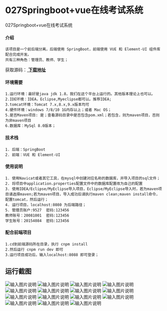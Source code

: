 # 027Springboot+vue在线考试系统
027Springboot+vue在线考试系统


#### 介绍
```
该项目是一个前后端分离，后端使用 SpringBoot，前端使用 VUE 和 Element-UI 组件库配合完成开发。
共有三种角色：管理员、教师、学生；
```

获取源码：[ **下载地址** ](http://www.shuyue.fun/?type=productinfo&id=176)

#### 环境需要
```
1.运行环境：最好是java jdk 1.8，我们在这个平台上运行的。其他版本理论上也可以。
2.IDE环境：IDEA，Eclipse,Myeclipse都可以。推荐IDEA;
3.tomcat环境：Tomcat 7.x,8.x,9.x版本均可
4.硬件环境：windows 7/8/10 1G内存以上；或者 Mac OS；
5.是否Maven项目: 是；查看源码目录中是否包含pom.xml；若包含，则为maven项目，否则为非maven项目
6.数据库：MySql 8.0版本；
```

#### 技术栈
```
1. 后端：SpringBoot
2. 前端：VUE 和 Element-UI
```

#### 使用说明
```
1. 使用Navicat或者其它工具，在mysql中创建对应名称的数据库，并导入项目的sql文件；
2. 将项目中application.properties配置文件中的数据库配置改为自己的配置
3. 使用IDEA/Eclipse/MyEclipse导入项目，Eclipse/MyEclipse导入时，若为maven项目请选择maven;若为maven项目，导入成功后请执行maven clean;maven install命令，配置tomcat，然后运行；
4. 运行项目，localhost:8080 为后端路径；
5. 管理员账户:9527  密码:123456
教师账号：20081001  密码:123456
学生账号：20154084  密码:123456
```

#### 配合前端项目
```
1.cd到前端源码所在目录，执行 cnpm install
2.然后运行 cnpm run dev 即可
3.运行项目成功后，输入localhost:8088 即可登录；
```

## 运行截图
![输入图片说明](https://images.gitee.com/uploads/images/2021/0317/224943_02d50e9e_863230.png "屏幕截图.png")
![输入图片说明](https://images.gitee.com/uploads/images/2021/0317/224953_92cb48f4_863230.png "屏幕截图.png")
![输入图片说明](https://images.gitee.com/uploads/images/2021/0317/225003_a799eb6b_863230.png "屏幕截图.png")
![输入图片说明](https://images.gitee.com/uploads/images/2021/0317/225013_981420af_863230.png "屏幕截图.png")
![输入图片说明](https://images.gitee.com/uploads/images/2021/0317/225023_8b6b10e8_863230.png "屏幕截图.png")
![输入图片说明](https://images.gitee.com/uploads/images/2021/0317/225034_45c6f012_863230.png "屏幕截图.png")
![输入图片说明](https://images.gitee.com/uploads/images/2021/0317/225046_f44c6038_863230.png "屏幕截图.png")
![输入图片说明](https://images.gitee.com/uploads/images/2021/0317/225142_ae014d6f_863230.png "屏幕截图.png")
![输入图片说明](https://images.gitee.com/uploads/images/2021/0317/225153_dd52d8f3_863230.png "屏幕截图.png")
![输入图片说明](https://images.gitee.com/uploads/images/2021/0317/225203_0371ff79_863230.png "屏幕截图.png")
![输入图片说明](https://images.gitee.com/uploads/images/2021/0317/225215_c575b6f5_863230.png "屏幕截图.png")
![输入图片说明](https://images.gitee.com/uploads/images/2021/0317/225226_98b1463a_863230.png "屏幕截图.png")
![输入图片说明](https://images.gitee.com/uploads/images/2021/0317/225237_d605fe97_863230.png "屏幕截图.png")
![输入图片说明](https://images.gitee.com/uploads/images/2021/0317/225247_d8c4b16f_863230.png "屏幕截图.png")
![输入图片说明](https://images.gitee.com/uploads/images/2021/0317/225257_0f492eb5_863230.png "屏幕截图.png")
